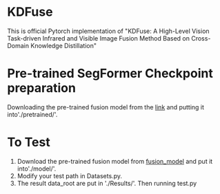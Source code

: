 # KDFuse
This is official Pytorch implementation of "KDFuse: A High-Level Vision Task-driven Infrared and Visible Image Fusion Method Based on Cross-Domain Knowledge Distillation"

# Pre-trained SegFormer Checkpoint preparation
Downloading the pre-trained fusion model from the [link](https://pan.baidu.com/s/1SLkqxvxINBkgCE4Lv2_qIQ?pwd=ha7y) and putting it into'./pretrained/'.

# To Test
1. Download the pre-trained fusion model from [fusion_model](https://pan.baidu.com/s/1LDIAqVsEkHrqc1nMadF8lw?pwd=eyhv) and put it into'./model/'.
2. Modify your test path in Datasets.py.
3. The result data_root are put in './Results/'.
Then running test.py
